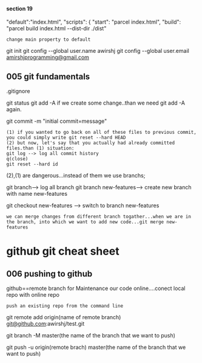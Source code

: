 #### section 19

"default":"index.html",
"scripts": {
"start": "parcel index.html",
"build": "parcel build index.html --dist-dir ./dist"

    change main property to default

git init
git config --global user.name awirshj
git config --global user.email amirshjprogramming@gmail.com

## 005 git fundamentals

.gitignore

git status
git add -A
if we create some change..than we need git add -A again.

git commit -m "initial commit=message"

    (1) if you wanted to go back on all of these files to previous commit, you could simply write git reset --hard HEAD
    (2) but now, let's say that you actually had already committed files.than (1) situation:
    git log --> log all commit history
    q(close)
    git reset --hard id

(2),(1) are dangerous...instead of them we use branchs;

git branch--> log all branch
git branch new-features--> create new branch with name new-features

git checkout new-features --> switch to branch new-features

    we can merge changes from different branch togather...when we are in the branch, into which we want to add new code...git merge new-features

# github git cheat sheet

## 006 pushing to github

github==remote branch for Maintenance our code online....conect local repo with online repo

    push an existing repo from the command line

git remote add origin(name of remote branch) git@github.com:awirshj/test.git

git branch -M master(the name of the branch that we want to push)

git push -u origin(remote brach) master(the name of the branch that we want to push)
